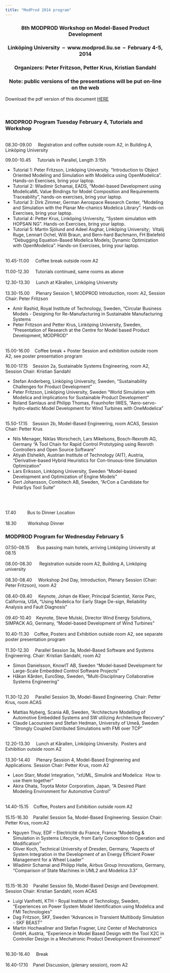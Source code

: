 ```yaml
---
title: "ModProd 2014 program"
---
```

<h3 style="text-align: center;">8th MODPROD Workshop on Model-Based Product Development</h3>
<h3 style="text-align: center;">Linköping University&nbsp; –&nbsp; www.modprod.liu.se&nbsp; –&nbsp; February 4-5, 2014</h3>
<h3 style="text-align: center;">Organizers: Peter Fritzson, Petter Krus, Kristian Sandahl</h3>
<h3 style="text-align: center;">Note: public versions of the presentations will be put on-line on the web</h3>
<p>Download the pdf version of this document <a href="images/docs/modprod2014/modprod_def.pdf">HERE</a></p>
<p>&nbsp;</p>
<h3>MODPROD Program Tuesday February 4, Tutorials and Workshop</h3>
<p><br /> 08.30-09.00 &nbsp;&nbsp;&nbsp; Registration and coffee outside room A2, in Building A, Linköping University</p>
<p>09.00-10.45 &nbsp;&nbsp;&nbsp; Tutorials in Parallel, Length 3:15h</p>
<ul>
<li>Tutorial 1: Peter Fritzson, Linköping University. “Introduction to Object Oriented Modeling and Simulation with Modelica using OpenModelica”. Hands-on Exercises, bring your laptop.</li>
<li>Tutorial 2: Wladimir Schamai, EADS, “Model-based Development using ModelicaML Value Bindings for Model Composition and Requirements Traceability”, hands-on exercises, bring your laptop.</li>
<li>Tutorial 3: Dirk Zimmer, German Aerospace Research Center, “Modeling and Simulation with the Planar Me-chanics Modelica Library”. Hands-on Exercises, bring your laptop.</li>
<li>Tutorial 4: Petter Krus, Linköping University, “System simulation with HOPSAN NG”. Hands-on Exercises, bring your laptop.</li>
<li>Tutorial 5: Martin Sjölund and Adeel Asghar, Linköping University;&nbsp; Vitalij Ruge, Lennart Ochel, Willi Braun, and Bern-hard Bachmann, FH Bielefeld “Debugging Equation-Based Modelica Models; Dynamic Optimization with OpenModelica”. Hands-on Exercises, bring your laptop.</li>
</ul>
<p><br /> 10.45-11.00 &nbsp;&nbsp;&nbsp; Coffee break outside room A2<br /> <br /> 11.00-12.30 &nbsp;&nbsp;&nbsp; Tutorials continued, same rooms as above<br /> <br /> 12.30-13.30 &nbsp;&nbsp;&nbsp; Lunch at Kårallen, Linköping University<br /> <br /> 13.30-15.00 &nbsp;&nbsp;&nbsp; Plenary Session 1, MODPROD Introduction, room: A2, Session Chair: Peter Fritzson</p>
<ul>
<li>Amir Rashid, Royal Institute of Technology, Sweden, “Circular Business Models - Designing for Re-Manufacturing in Sustainable Manufacturing Systems</li>
<li>Peter Fritzson and Petter Krus, Linköping University, Sweden, “Presentation of Research at the Centre for Model based Product Development, MODPROD”</li>
</ul>
<p><br /> 15.00-16.00&nbsp;&nbsp;&nbsp; Coffee break + Poster Session and exhibition outside room A2, see poster presentation program</p>
<p>16.00-17.15&nbsp;&nbsp;&nbsp; Session 2a, Sustainable Systems Engineering, room A2, Session Chair: Kristian Sandahl</p>
<ul>
<li>Stefan Anderberg, Linköping University, Sweden, “Sustainability Challenges for Product Development”</li>
<li>Peter Fritzson, Linköping University, Sweden “World Simulation with Modelica and Implications for Sustainable Product Development”</li>
<li>Roland Samlaus and Philipp Thomas, Fraunhofer IWES, “Aero-servo-hydro-elastic Model Development for Wind Turbines with OneModelica”</li>
</ul>
<p><br />15.50-17.15&nbsp;&nbsp;&nbsp; Session 2b, Model-Based Engineering, room ACAS, Session Chair: Petter Krus</p>
<ul>
<li>Nils Menager, Niklas Worschech, Lars Mikelsons, Bosch-Rexroth AG, Germany “A Tool Chain for Rapid Control Prototyping using Rexroth Controllers and Open Source Software”</li>
<li>Atiyah Elsheikh, Austrian Institute of Technology (AIT), Austria, “Derivative-based Hybrid Heuristics for Con-tinuous-time Simulation Optimization”</li>
<li>Lars Eriksson, Linköping University, Sweden “Model-based Development and Optimization of Engine Models”</li>
<li>Gert Johansson, Combitech AB, Sweden, “ArCon a Candidate for PolarSys Tool Suite”</li>
</ul>
<p>&nbsp;</p>
<p><br /> 17.40&nbsp;&nbsp;&nbsp; &nbsp;&nbsp;&nbsp;&nbsp; Bus to Dinner Location<br /> <br /> 18.30 &nbsp;&nbsp;&nbsp; &nbsp;&nbsp;&nbsp; Workshop Dinner <br /> </p>
<h3>MODPROD Program for Wednesday February 5</h3>
<p>07.50-08.15&nbsp; &nbsp;&nbsp;&nbsp; Bus passing main hotels, arriving Linköping University at 08.15<br /> <br /> 08.00-08.30&nbsp; &nbsp;&nbsp;&nbsp; Registration outside room A2, Building A, Linköping university<br /> <br /> 08.30-08.40 &nbsp;&nbsp;&nbsp; Workshop 2nd Day, Introduction, Plenary Session (Chair: Peter Fritzson), room A2<br /> <br /> 08.40-09.40 &nbsp;&nbsp;&nbsp; Keynote, Johan de Kleer, Principal Scientist, Xerox Parc, California, USA, “Using Modelica for Early Stage De-sign, Reliability Analysis and Fault Diagnosis”<br /> <br /> 09.40-10.40&nbsp;&nbsp;&nbsp; Keynote, Steve Mulski, Director Wind Energy Solutions, SIMPACK AG, Germany, “Model-based Development of Wind Turbines”<br /> <br /> 10.40-11.30&nbsp;&nbsp;&nbsp; Coffee, Posters and Exhibition outside room A2, see separate poster presentation program<br /> <br /> 11.30-12.30 &nbsp;&nbsp;&nbsp; Parallel Session 3a, Model-Based Software and Systems Engineering. Chair: Kristian Sandahl, room A2</p>
<ul>
<li>Simon Danielsson, KnowIT AB, Sweden “Model-based Development for Large-Scale Embedded Control Software Projects”</li>
<li>Håkan Kården, EuroStep, Sweden, “Multi-Disciplinary Collaborative Systems Engineering”</li>
</ul>
<p><br /> 11.30-12.20 &nbsp;&nbsp;&nbsp; Parallel Session 3b, Model-Based Engineering. Chair: Petter Krus, room ACAS</p>
<ul>
<li>Mattias Nyberg, Scania AB, Sweden, “Architecture Modelling of Automotive Embedded Systems and SW utilizing Architecture Recovery”</li>
<li>Claude Lacoursiere and Stefan Hedman, University of Umeå, Sweden “Strongly Coupled Distributed Simulations with FMI over TCP”</li>
</ul>
<p><br /> 12.20-13.30 &nbsp;&nbsp;&nbsp; Lunch at Kårallen, Linköping University.&nbsp; Posters and Exhibition outside room A2<br /> <br /> 13.30-14.40 &nbsp;&nbsp;&nbsp; Plenary Session 4, Model-Based Engineering and Applications. Session Chair: Petter Krus, room A2</p>
<ul>
<li>Leon Starr, Model Integration, “xtUML, Simulink and Modelica:&nbsp; How to use them together”</li>
<li>Akira Ohata, Toyota Motor Corporation, Japan, “A Desired Plant Modeling Environment for Automotive Control”</li>
</ul>
<p><br /> 14.40-15.15&nbsp;&nbsp;&nbsp; Coffee, Posters and Exhibition outside room A2<br /> <br /> 15.15-16.30&nbsp;&nbsp;&nbsp; Parallel Session 5a, Model-Based Engineering. Session Chair: Petter Krus, room:A2</p>
<ul>
<li>Nguyen Thuy, EDF – Electricité du France, France “Modelling &amp; Simulation in Systems Lifecycle, from Early Conception to Operation and Modification”</li>
<li>Oliver Koch, Technical University of Dresden, Germany, “Aspects of System Integration in the Development of an Energy Efficient Power Management for a Wheel Loader”</li>
<li>Wladimir Schamai and Philipp Helle, Airbus Group Innovations, Germany, “Comparison of State Machines in UML2 and Modelica 3.3”</li>
</ul>
<p><br /> 15.15-16.30&nbsp;&nbsp;&nbsp; Parallel Session 5b, Model-Based Design and Development. Session Chair: Kristian Sandahl, room ACAS</p>
<ul>
<li>Luigi Vanfretti, KTH – Royal Institute of Technology, Sweden, “Experiences on Power System Model Identification using Modelica and FMI Technologies”</li>
<li>Dag Fritzson, SKF, Sweden “Advances in Transient Multibody Simulation - SKF BEAST”</li>
<li>Martin Hochwallner and Stefan Fragner, Linz Center of Mechatronics GmbH, Austria, “Experience in Model Based Design with the Tool X2C in Controller Design in a Mechatronic Product Development Environment”</li>
</ul>
<p><br /> 16.30-16.40 &nbsp;&nbsp;&nbsp; Break<br /> <br /> 16.40-17.10&nbsp;&nbsp;&nbsp; Panel Discussion, (plenary session), room A2</p>